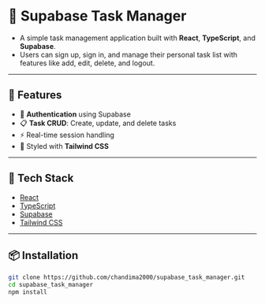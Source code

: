 # 📝 Supabase Task Manager

- A simple task management application built with **React**, **TypeScript**, and **Supabase**. 
- Users can sign up, sign in, and manage their personal task list with features like add, edit, delete, and logout.

---

## 🚀 Features

- 🔐 **Authentication** using Supabase
- 📋 **Task CRUD**: Create, update, and delete tasks
- ⚡ Real-time session handling
- 💅 Styled with **Tailwind CSS**

---

## 🧰 Tech Stack

- [React](https://reactjs.org/)
- [TypeScript](https://www.typescriptlang.org/)
- [Supabase](https://supabase.com/)
- [Tailwind CSS](https://tailwindcss.com/)

---

## 📦 Installation

```bash
git clone https://github.com/chandima2000/supabase_task_manager.git
cd supabase_task_manager
npm install
